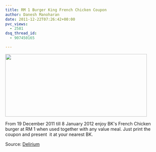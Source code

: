 ```yaml
---
title: RM 1 Burger King French Chicken Coupon
author: Danesh Manoharan
date: 2011-12-22T07:26:42+00:00
pvc_views:
  - 2581
dsq_thread_id:
  - 907450165

---
```

[<img loading="lazy" class="alignnone size-medium wp-image-2333" title="20111219-BKrazy-Monday-Offer" src="/wp-content/uploads/2011/12/20111219-BKrazy-Monday-Offer-450x199.jpg" alt="" width="450" height="199" srcset="/wp-content/uploads/2011/12/20111219-BKrazy-Monday-Offer-450x199.jpg 450w, /wp-content/uploads/2011/12/20111219-BKrazy-Monday-Offer.jpg 960w" sizes="(max-width: 450px) 100vw, 450px" />][1]

From 19 December 2011 till 8 January 2012 enjoy BK's French Chicken burger at RM 1 when used together with any value meal. Just print the coupon and present  it at your nearest BK.

Source: [Delirium][2]

 [1]: /wp-content/uploads/2011/12/20111219-BKrazy-Monday-Offer.jpg
 [2]: http://www.abinesh.com/delirium/posts/burger-king-french-chicken-for-rm1-only/ "Delirium"